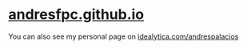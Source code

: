 # [andresfpc.github.io](andresfpc.github.io)
You can also see my personal page on [idealytica.com/andrespalacios](www.idealytica.com/andrespalacios)
